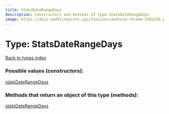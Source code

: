 ```yaml
---
title: StatsDateRangeDays
description: constructors and methods of type StatsDateRangeDays
image: https://docs.madelineproto.xyz/favicons/android-chrome-256x256.png
---
```

# Type: StatsDateRangeDays
[Back to types index](index.md)



### Possible values (constructors):

[statsDateRangeDays](../constructors/statsDateRangeDays.md)  



### Methods that return an object of this type (methods):



[statsDateRangeDays](../constructors/statsDateRangeDays.md)  

